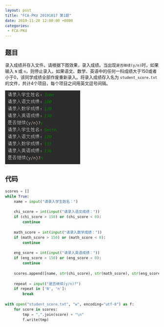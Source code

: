 ```yaml
---
layout: post
title: "FCA-PKU 20191017 第1题"
date: 2019-11-20 12:00:00 +0800
categories: 
 - FCA-PKU
---
```


## 题目

录入成绩并存入文件。请根据下图效果，录入成绩。当出现`是否继续(y/n)`时，如果输入 `N` 或 `n`，则停止录入。如果语文、数学、英语中的任何一科成绩大于150或者小于0，该同学成绩全部作废重新录入。将录入成绩存入名为 `student_score.txt` 的文件，共计4个项目，每个项目之间用英文逗号间隔。

<!-- more -->

![3](/assets/images/FCA-PKU/3.png)

## 代码

```python
scores = []
while True:
    name = input("请录入学生姓名：")

    chi_score = int(input("请录入语文成绩："))
    if (chi_score > 150) or (chi_score < 0):
        continue

    math_score = int(input("请录入数学成绩："))
    if (math_score > 150) or (math_score < 0):
        continue

    eng_score = int(input("请录入英语成绩："))
    if (eng_score > 150) or (eng_score < 0):
        continue

    scores.append([name, str(chi_score), str(math_score), str(eng_score)])

    repeat = input("是否继续(y/n)?")
    if repeat in ['N', 'n']:
        break

with open("student_score.txt", "w", encoding="utf-8") as f:
    for score in scores:
        tmp = ",".join(score) + "\n"
        f.write(tmp)
```
